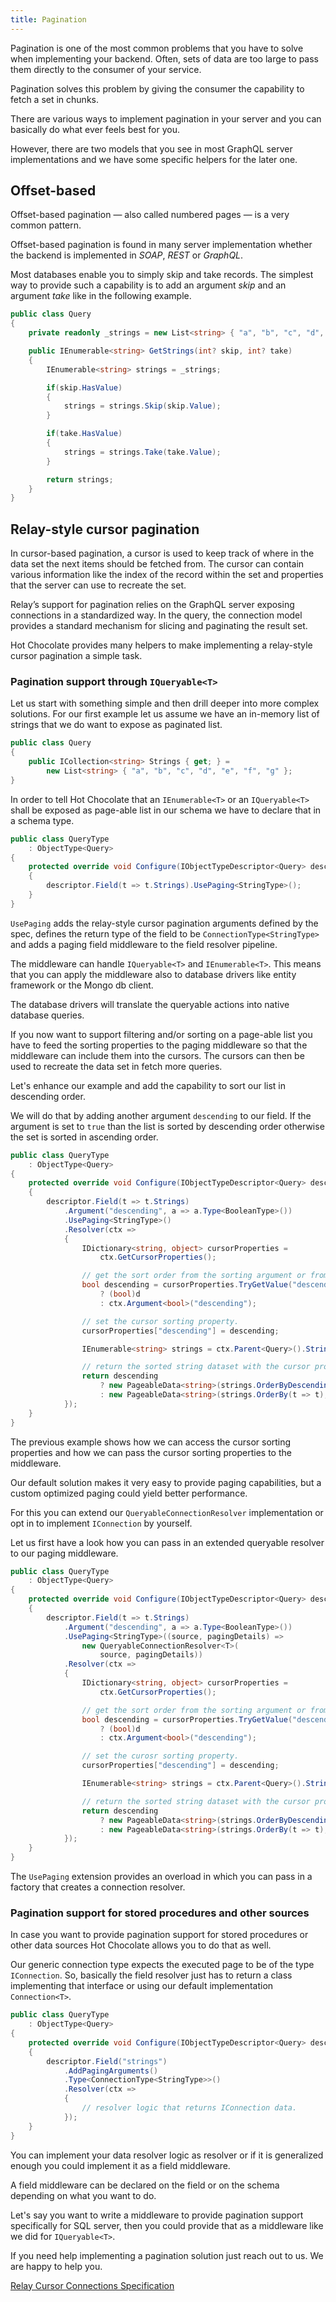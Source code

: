 ```yaml
---
title: Pagination
---
```


Pagination is one of the most common problems that you have to solve when implementing your backend. Often, sets of data are too large to pass them directly to the consumer of your service.

Pagination solves this problem by giving the consumer the capability to fetch a set in chunks.

There are various ways to implement pagination in your server and you can basically do what ever feels best for you.

However, there are two models that you see in most GraphQL server implementations and we have some specific helpers for the later one.

## Offset-based

Offset-based pagination — also called numbered pages — is a very common pattern.

Offset-based pagination is found in many server implementation whether the backend is implemented in _SOAP_, _REST_ or _GraphQL_.

Most databases enable you to simply skip and take records. The simplest way to provide such a capability is to add an argument _skip_ and an argument _take_ like in the following example.

```csharp
public class Query
{
    private readonly _strings = new List<string> { "a", "b", "c", "d", "e", "f", "g" };

    public IEnumerable<string> GetStrings(int? skip, int? take)
    {
        IEnumerable<string> strings = _strings;

        if(skip.HasValue)
        {
            strings = strings.Skip(skip.Value);
        }

        if(take.HasValue)
        {
            strings = strings.Take(take.Value);
        }

        return strings;
    }
}
```

## Relay-style cursor pagination

In cursor-based pagination, a cursor is used to keep track of where in the data set the next items should be fetched from. The cursor can contain various information like the index of the record within the set and properties that the server can use to recreate the set.

Relay’s support for pagination relies on the GraphQL server exposing connections in a standardized way. In the query, the connection model provides a standard mechanism for slicing and paginating the result set.

Hot Chocolate provides many helpers to make implementing a relay-style cursor pagination a simple task.

### Pagination support through `IQueryable<T>`

Let us start with something simple and then drill deeper into more complex solutions. For our first example let us assume we have an in-memory list of strings that we do want to expose as paginated list.

```csharp
public class Query
{
    public ICollection<string> Strings { get; } =
        new List<string> { "a", "b", "c", "d", "e", "f", "g" };
}
```

In order to tell Hot Chocolate that an `IEnumerable<T>` or an `IQueryable<T>` shall be exposed as page-able list in our schema we have to declare that in a schema type.

```csharp
public class QueryType
    : ObjectType<Query>
{
    protected override void Configure(IObjectTypeDescriptor<Query> descriptor)
    {
        descriptor.Field(t => t.Strings).UsePaging<StringType>();
    }
}
```

`UsePaging` adds the relay-style cursor pagination arguments defined by the spec, defines the return type of the field to be `ConnectionType<StringType>` and adds a paging field middleware to the field resolver pipeline.

The middleware can handle `IQueryable<T>` and `IEnumerable<T>`. This means that you can apply the middleware also to database drivers like entity framework or the Mongo db client.

The database drivers will translate the queryable actions into native database queries.

If you now want to support filtering and/or sorting on a page-able list you have to feed the sorting properties to the paging middleware so that the middleware can include them into the cursors. The cursors can then be used to recreate the data set in fetch more queries.

Let's enhance our example and add the capability to sort our list in descending order.

We will do that by adding another argument `descending` to our field. If the argument is set to `true` than the list is sorted by descending order otherwise the set is sorted in ascending order.

```csharp
public class QueryType
    : ObjectType<Query>
{
    protected override void Configure(IObjectTypeDescriptor<Query> descriptor)
    {
        descriptor.Field(t => t.Strings)
            .Argument("descending", a => a.Type<BooleanType>())
            .UsePaging<StringType>()
            .Resolver(ctx =>
            {
                IDictionary<string, object> cursorProperties =
                    ctx.GetCursorProperties();

                // get the sort order from the sorting argument or from a cursor that was passed in.
                bool descending = cursorProperties.TryGetValue("descending", out object d)
                    ? (bool)d
                    : ctx.Argument<bool>("descending");

                // set the cursor sorting property.
                cursorProperties["descending"] = descending;

                IEnumerable<string> strings = ctx.Parent<Query>().Strings;

                // return the sorted string dataset with the cursor properties.
                return descending
                    ? new PageableData<string>(strings.OrderByDescending(t => t), cursorProperties)
                    : new PageableData<string>(strings.OrderBy(t => t), cursorProperties);
            });
    }
}
```

The previous example shows how we can access the cursor sorting properties and how we can pass the cursor sorting properties to the middleware.

Our default solution makes it very easy to provide paging capabilities, but a custom optimized paging could yield better performance.

For this you can extend our `QueryableConnectionResolver` implementation or opt in to implement `IConnection` by yourself.

Let us first have a look how you can pass in an extended queryable resolver to our paging middleware.

```csharp
public class QueryType
    : ObjectType<Query>
{
    protected override void Configure(IObjectTypeDescriptor<Query> descriptor)
    {
        descriptor.Field(t => t.Strings)
            .Argument("descending", a => a.Type<BooleanType>())
            .UsePaging<StringType>((source, pagingDetails) =>
                new QueryableConnectionResolver<T>(
                    source, pagingDetails))
            .Resolver(ctx =>
            {
                IDictionary<string, object> cursorProperties =
                    ctx.GetCursorProperties();

                // get the sort order from the sorting argument or from a cursor that was passed in.
                bool descending = cursorProperties.TryGetValue("descending", out object d)
                    ? (bool)d
                    : ctx.Argument<bool>("descending");

                // set the curosr sorting property.
                cursorProperties["descending"] = descending;

                IEnumerable<string> strings = ctx.Parent<Query>().Strings;

                // return the sorted string dataset with the cursor properties.
                return descending
                    ? new PageableData<string>(strings.OrderByDescending(t => t), cursorProperties)
                    : new PageableData<string>(strings.OrderBy(t => t), cursorProperties);
            });
    }
}
```

The `UsePaging` extension provides an overload in which you can pass in a factory that creates a connection resolver.

### Pagination support for stored procedures and other sources

In case you want to provide pagination support for stored procedures or other data sources Hot Chocolate allows you to do that as well.

Our generic connection type expects the executed page to be of the type `IConnection`. So, basically the field resolver just has to return a class implementing that interface or using our default implementation `Connection<T>`.

```csharp
public class QueryType
    : ObjectType<Query>
{
    protected override void Configure(IObjectTypeDescriptor<Query> descriptor)
    {
        descriptor.Field("strings")
            .AddPagingArguments()
            .Type<ConnectionType<StringType>>()
            .Resolver(ctx =>
            {
                // resolver logic that returns IConnection data.
            });
    }
}
```

You can implement your data resolver logic as resolver or if it is generalized enough you could implement it as a field middleware.

A field middleware can be declared on the field or on the schema depending on what you want to do.

Let's say you want to write a middleware to provide pagination support specifically for SQL server, then you could provide that as a middleware like we did for `IQueryable<T>`.

If you need help implementing a pagination solution just reach out to us. We are happy to help you.

[Relay Cursor Connections Specification](https://relay.dev/graphql/connections.htm)
